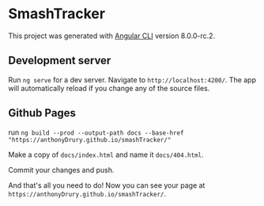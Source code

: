 # SmashTracker

This project was generated with [Angular CLI](https://github.com/angular/angular-cli) version 8.0.0-rc.2.

## Development server

Run `ng serve` for a dev server. Navigate to `http://localhost:4200/`. The app will automatically reload if you change any of the source files.

## Github Pages

run `ng build --prod --output-path docs --base-href "https://anthonyDrury.github.io/smashTracker/"`

Make a copy of `docs/index.html` and name it `docs/404.html`.

Commit your changes and push.

And that's all you need to do! Now you can see your page at `https://anthonyDrury.github.io/smashTracker/`.
